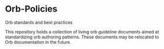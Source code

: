 # Orb-Policies
Orb standards and best practices

This repository holds a collection of living orb guideline documents aimed at standardizing orb authoring patterns. These documents may be relocated to Orb documentation in the future.

